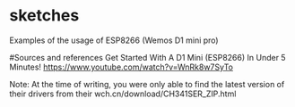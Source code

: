 # sketches
Examples of the usage of ESP8266 (Wemos D1 mini pro)

#Sources and references
Get Started With A D1 Mini (ESP8266) In Under 5 Minutes!
https://www.youtube.com/watch?v=WnRk8w7SyTo

Note: At the time of writing, you were only able to find the latest version of their drivers from their
 wch.cn/download/CH341SER_ZIP.html